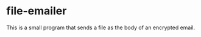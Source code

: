 file-emailer
============

<!--[![Made with Python3](https://img.shields.io/badge/Made%20with-Python3-1f425f.svg)](https://www.python.org/)
[![License: GPLv3](https://img.shields.io/badge/License-GPLv3-blue.svg)](https://github.com/abithakt/file-emailer/blob/master/LICENSE)
![Maintained? Yes](https://img.shields.io/badge/Maintained%3F-yes-green.svg)
-->

This is a small program that sends a file as the body of an encrypted email.

<!--

Note: file-emailer uses python-gnupg
https://github.com/isislovecruft/python-gnupg
https://pythonhosted.org/gnupg/gnupg.html#gnupg-module

## Table of contents

  - [To do](#to-do)
  - [Getting started](#getting-started)
  - [Usage](#usage)
  - [Contributing](#contributing)
  - [License](#license)



## Getting started

1. Download and install [Python3](https://www.python.org/).

2. Clone or [download](https://github.com/abithakt/file-emailer/archive/master.zip) this repository.

2. Navigate to the folder and install the dependencies:
    ```
    pip3 install -r requirements.txt
    ```
    or
    ```
    py -m pip install -r requirements.txt
    ```

3. Rename `example-config.yml` to `config.yml`. Edit it to include your details:

    2. Put your email address and password under `send` and `password`. This is the address from which emails will be sent.
    3. Put the recipient's email address under `to`.
    4. Under `smtp_server` and `smtp_port`, put your email provider's SMTP server and port.
    5. Finally, add the list of feeds you would like to subscribe to under `feeds`.

5. Run `feed-emailer.py`.
    ```
    python3 feed-emailer.py
    ```
    or
    ```
    py feed-emailer.py
    ```



## Usage

Run

```
python3 feed-emailer.py
```

or

```
py feed-emailer.py
```

For best results, schedule this command to repeat (e.g. as a cronjob).



## Contributing

Please submit issues and feature requests [here](https://github.com/abithakt/feed-emailer/issues). Pull requests are welcome. For queries and more information, feel free to email me.



## License

**feed-emailer** is licensed under the GPLv3. For more details, see [LICENSE](LICENSE).

Copyright (C) 2018 Abitha K Thyagarajan

> This program is free software: you can redistribute it and/or modify
  it under the terms of the GNU General Public License as published by
  the Free Software Foundation, either version 3 of the License, or
  (at your option) any later version.

> This program is distributed in the hope that it will be useful,
  but WITHOUT ANY WARRANTY; without even the implied warranty of
  MERCHANTABILITY or FITNESS FOR A PARTICULAR PURPOSE.  See the
  GNU General Public License for more details.

> You should have received a copy of the GNU General Public License
  along with this program.  If not, see <http://www.gnu.org/licenses/>.

-->
